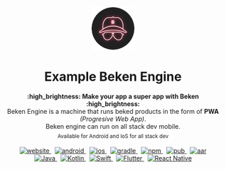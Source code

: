 <p align="center"><img src="static/logo.png" alt="MarkText" width="100" height="100"></p>

<h1 align="center">Example Beken Engine</h1>

<div align="center">
  <strong>:high_brightness: Make your app a super app with Beken :high_brightness:</strong><br>
  Beken Engine is a machine that runs beked products in the form of <strong>PWA</strong> <em>(Progresive Web App)</em>.<br>
  Beken engine can run on all stack dev mobile.<br>
  <sub>Available for Android and IoS for all stack dev</sub>
</div>

<br>

<div align="center">
    <a href="https://produkbeken.id">
        <img src="https://img.shields.io/static/v1?label=version&message=1.0.0&color=2ea44f" alt="website">
    </a>&nbsp;
    <a href="https://produkbeken.id">
        <img src="https://img.shields.io/static/v1?label=Android&message=true&color=2ea44f" alt="android">
    </a>&nbsp;
    <a href="https://produkbeken.id">
        <img src="https://img.shields.io/static/v1?label=IoS&message=true&color=2ea44f" alt="ios">
    </a>&nbsp;
    <a href="https://produkbeken.id">
        <img src="https://img.shields.io/static/v1?label=gradle&message=true&color=2ea44f" alt="gradle">
    </a>&nbsp;
    <a href="https://produkbeken.id">
        <img src="https://img.shields.io/static/v1?label=npm&message=true&color=2ea44f" alt="npm">
    </a>&nbsp;
    <a href="https://produkbeken.id">
        <img src="https://img.shields.io/static/v1?label=pub&message=true&color=2ea44f" alt="pub">
    </a>&nbsp;
    <a href="https://produkbeken.id">
        <img src="https://img.shields.io/static/v1?label=aar&message=true&color=2ea44f" alt="aar">
    </a>
</div>

<div align="center">
    <a href="https://produkbeken.id">
        <img src="https://img.shields.io/static/v1?label=Java&message=true&color=DF711B" alt="Java">
    </a>&nbsp;
    <a href="https://produkbeken.id">
        <img src="https://img.shields.io/static/v1?label=Kotlin&message=true&color=DF711B" alt="Kotlin">
    </a>&nbsp;
    <a href="https://produkbeken.id">
        <img src="https://img.shields.io/static/v1?label=Swift&message=true&color=DF711B" alt="Swift">
    </a>&nbsp;
    <a href="https://produkbeken.id">
        <img src="https://img.shields.io/static/v1?label=Flutter&message=true&color=DF711B" alt="Flutter">
    </a>&nbsp;
    <a href="https://produkbeken.id">
        <img src="https://img.shields.io/static/v1?label=React+Native&message=true&color=DF711B" alt="React Native">
    </a>
</div>
